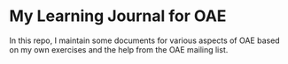 # My Learning Journal for OAE

In this repo, I maintain some documents for various aspects of OAE based on my own exercises and the help from the OAE mailing list.
